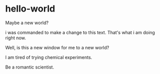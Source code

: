 # hello-world
Maybe a new world?

i was commanded to make a change to this text.
That's what i am doing right now.

Well, is this a new window for me to a new world? 

I am tired of trying chemical experiments.

Be a romantic scientist.
